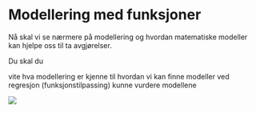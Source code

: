 # Modellering med funksjoner



Nå skal vi se nærmere på modellering og hvordan matematiske modeller kan hjelpe oss til ta avgjørelser.

Du skal du

vite hva modellering er
kjenne til hvordan vi kan finne modeller ved regresjon (funksjonstilpassing)
kunne vurdere modellene

![](/bilder/modellering_1.png)